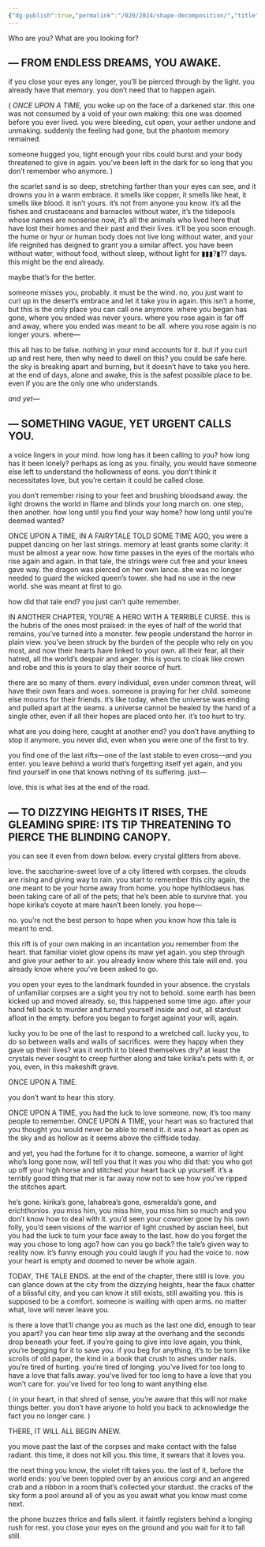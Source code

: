 ```yaml
---
{"dg-publish":true,"permalink":"/020/2024/shape-decomposition/","title":"shape decomposition","noteIcon":"1","created":"2024-09-26T13:45:04.490-07:00","updated":"2024-09-26T17:48:08.591-07:00"}
---
```


Who are you?
What are you looking for?
## — FROM ENDLESS DREAMS, YOU AWAKE.
if you close your eyes any longer, you’ll be pierced through by the light. you already have that memory. you don’t need that to happen again.

( *ONCE UPON A TIME,* you woke up on the face of a darkened star. this one was not consumed by a void of your own making: this one was doomed before you ever lived. you were bleeding, cut open, your aether undone and unmaking. suddenly the feeling had gone, but the phantom memory remained.

someone hugged you, tight enough your ribs could burst and your body threatened to give in again. you’ve been left in the dark for so long that you don’t remember who anymore. )

the scarlet sand is so deep, stretching farther than your eyes can see, and it drowns you in a warm embrace. it smells like copper, it smells like heat, it smells like blood. it isn’t yours. it’s not from anyone you know. it’s all the fishes and crustaceans and barnacles without water, it’s the tidepools whose names are nonsense now, it’s all the animals who lived here that have lost their homes and their past and their lives. it’ll be you soon enough. the hume or hyur or human body does not live long without water, and your life reignited has deigned to grant you a similar affect. you have been without water, without food, without sleep, without light for ▮▮▮?▮?? days. this might be the end already.

maybe that’s for the better.

someone misses you, probably. it must be the wind. no, you just want to curl up in the desert’s embrace and let it take you in again. this isn’t a home, but this is the only place you can call one anymore. where you began has gone, where you ended was never yours. where you rose again is far off and away, where you ended was meant to be all. where you rose again is no longer yours. where—

this all has to be false. nothing in your mind accounts for it. but if you curl up and rest here, then why need to dwell on this? you could be safe here. the sky is breaking apart and burning, but it doesn’t have to take you here. at the end of days, alone and awake, this is the safest possible place to be. even if you are the only one who understands.

*and yet—*
## — SOMETHING VAGUE, YET URGENT CALLS YOU.
a voice lingers in your mind. how long has it been calling to you? how long has it been lonely? perhaps as long as you. finally, you would have someone else left to understand the hollowness of eons. you don’t think it necessitates love, but you’re certain it could be called close.

you don’t remember rising to your feet and brushing bloodsand away. the light drowns the world in flame and blinds your long march on. one step, then another. how long until you find your way home? how long until you’re deemed wanted?

ONCE UPON A TIME, IN A FAIRYTALE TOLD SOME TIME AGO, you were a puppet dancing on her last strings. memory at least grants some clarity: it must be almost a year now. how time passes in the eyes of the mortals who rise again and again. in that tale, the strings were cut free and your knees gave way. the dragon was pierced on her own lance. she was no longer needed to guard the wicked queen’s tower. she had no use in the new world. she was meant at first to go.

how did that tale end? you just can’t quite remember.

IN ANOTHER CHAPTER, YOU’RE A HERO WITH A TERRIBLE CURSE. this is the hubris of the ones most praised: in the eyes of half of the world that remains, you’ve turned into a monster. few people understand the horror in plain view. you’ve been struck by the burden of the people who rely on you most, and now their hearts have linked to your own. all their fear, all their hatred, all the world’s despair and anger. this is yours to cloak like crown and robe and this is yours to slay their source of hurt.

there are so many of them. every individual, even under common threat, will have their own fears and woes. someone is praying for her child. someone else mourns for their friends. it’s like today, when the universe was ending and pulled apart at the seams. a universe cannot be healed by the hand of a single other, even if all their hopes are placed onto her. it’s too hurt to try.

what are you doing here, caught at another end? you don’t have anything to stop it anymore. you never did, even when you were one of the first to try.

you find one of the last rifts—one of the last stable to even cross—and you enter. you leave behind a world that’s forgetting itself yet again, and you find yourself in one that knows nothing of its suffering. just—

love. this is what lies at the end of the road.

## — TO DIZZYING HEIGHTS IT RISES, THE GLEAMING SPIRE: ITS TIP THREATENING TO PIERCE THE BLINDING CANOPY.
you can see it even from down below. every crystal glitters from above.

love. the saccharine-sweet love of a city littered with corpses. the clouds are rising and giving way to rain. you start to remember this city again, the one meant to be your home away from home. you hope hythlodaeus has been taking care of all of the pets; that he’s been able to survive that. you hope kirika’s coyote at mare hasn’t been lonely. you hope—

no. you’re not the best person to hope when you know how this tale is meant to end.

this rift is of your own making in an incantation you remember from the heart. that familiar violet glow opens its maw yet again. you step through and give your aether to air. you already know where this tale will end. you already know where you’ve been asked to go.

you open your eyes to the landmark founded in your absence. the crystals of unfamiliar corpses are a sight you try not to behold. some earth has been kicked up and moved already. so, this happened some time ago. after your hand fell back to murder and turned yourself inside and out, all stardust afloat in the empty. before you began to forget against your will, again.

lucky you to be one of the last to respond to a wretched call. lucky you, to do so between walls and walls of sacrifices. were they happy when they gave up their lives? was it worth it to bleed themselves dry? at least the crystals never sought to creep further along and take kirika’s pets with it, or you, even, in this makeshift grave.

ONCE UPON A TIME.

you don’t want to hear this story.

ONCE UPON A TIME, you had the luck to love someone. now, it’s too many people to remember. ONCE UPON A TIME, your heart was so fractured that you thought you would never be able to mend it. it was a heart as open as the sky and as hollow as it seems above the cliffside today.

and yet, you had the fortune for it to change. someone, a warrior of light who’s long gone now, will tell you that it was you who did that: you who got up off your high horse and stitched your heart back up yourself. it’s a terribly good thing that mer is far away now not to see how you’ve ripped the stitches apart.

he’s gone. kirika’s gone, lahabrea’s gone, esmeralda’s gone, and erichthonios. you miss him, you miss him, you miss him so much and you don’t know how to deal with it. you’d seen your coworker gone by his own folly, you’d seen visions of the warrior of light crushed by ascian heel, but you had the luck to turn your face away to the last. how do you forget the way you chose to long ago? how can you go back? the tale’s given way to reality now. it’s funny enough you could laugh if you had the voice to. now your heart is empty and doomed to never be whole again.

TODAY, THE TALE ENDS. at the end of the chapter, there still is love. you can glance down at the city from the dizzying heights, hear the faux chatter of a blissful city, and you can know it still exists, still awaiting you. this is supposed to be a comfort. someone is waiting with open arms. no matter what, love will never leave you.

is there a love that’ll change you as much as the last one did, enough to tear you apart? you can hear time slip away at the overhang and the seconds drop beneath your feet. if you’re going to give into love again, you think, you’re begging for it to save you. if you beg for anything, it’s to be torn like scrolls of old paper, the kind in a book that crush to ashes under nails. you’re tired of hurting. you’re tired of longing. you’ve lived for too long to have a love that falls away. you’ve lived for too long to have a love that you won’t care for. you’ve lived for too long to want anything else.

( in your heart, in that shred of sense, you’re aware that this will not make things better. you don’t have anyone to hold you back to acknowledge the fact you no longer care. )

THERE, IT WILL ALL BEGIN ANEW.

you move past the last of the corpses and make contact with the false radiant. this time, it does not kill you. this time, it swears that it loves you.

the next thing you know, the violet rift takes you. the last of it, before the world ends: you’ve been toppled over by an anxious corgi and an angered crab and a ribbon in a room that’s collected your stardust. the cracks of the sky form a pool around all of you as you await what you know must come next.

the phone buzzes thrice and falls silent. it faintly registers behind a longing rush for rest. you close your eyes on the ground and you wait for it to fall still.